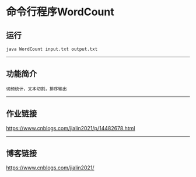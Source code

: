 # 命令行程序WordCount

## 运行
```
java WordCount input.txt output.txt
```

***

## 功能简介
    词频统计，文本切割，排序输出

***

## 作业链接
https://www.cnblogs.com/jialin2021/p/14482678.html
***

## 博客链接
https://www.cnblogs.com/jialin2021/
